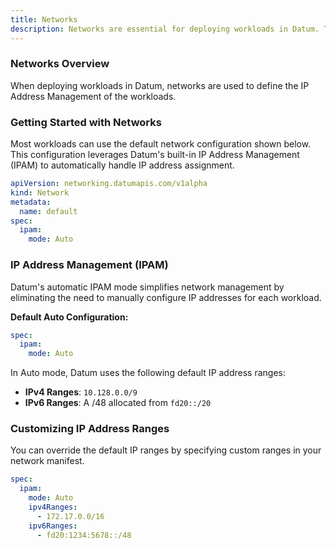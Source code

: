 ```yaml
---
title: Networks
description: Networks are essential for deploying workloads in Datum. They define how workloads communicate.
---
```


### Networks Overview

When deploying workloads in Datum, networks are used to define the IP Address
Management of the workloads.

### Getting Started with Networks

Most workloads can use the default network configuration shown below. This
configuration leverages Datum's built-in IP Address Management (IPAM) to
automatically handle IP address assignment.

```yaml
apiVersion: networking.datumapis.com/v1alpha
kind: Network
metadata:
  name: default
spec:
  ipam:
    mode: Auto
```

### IP Address Management (IPAM)

Datum's automatic IPAM mode simplifies network management by eliminating
the need to manually configure IP addresses for each workload.

**Default Auto Configuration:**

```yaml
spec:
  ipam:
    mode: Auto
```

In Auto mode, Datum uses the following default IP address ranges:

- **IPv4 Ranges**: `10.128.0.0/9`
- **IPv6 Ranges**: A /48 allocated from `fd20::/20`

### Customizing IP Address Ranges

You can override the default IP ranges by specifying custom ranges in your
network manifest.

```yaml
spec:
  ipam:
    mode: Auto
    ipv4Ranges:
      - 172.17.0.0/16
    ipv6Ranges:
      - fd20:1234:5678::/48
```
